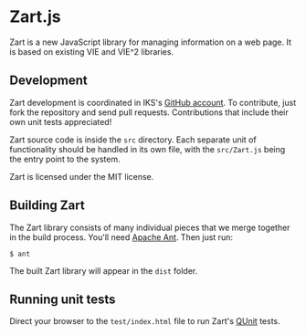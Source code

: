 Zart.js
=======

Zart is a new JavaScript library for managing information on a web page. It is based on existing VIE and VIE^2 libraries.

## Development

Zart development is coordinated in IKS's [GitHub account](https://github.com/IKS/zart.js). To contribute, just fork the repository and send pull requests. Contributions that include their own unit tests appreciated!

Zart source code is inside the `src` directory. Each separate unit of functionality should be handled in its own file, with the `src/Zart.js` being the entry point to the system.

Zart is licensed under the MIT license.

## Building Zart

The Zart library consists of many individual pieces that we merge together in the build process. You'll need [Apache Ant](http://ant.apache.org/). Then just run:

    $ ant

The built Zart library will appear in the `dist` folder.

## Running unit tests

Direct your browser to the `test/index.html` file to run Zart's [QUnit](http://docs.jquery.com/Qunit) tests.
